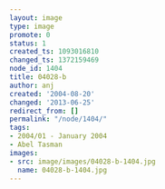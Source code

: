 ```yaml
---
layout: image
type: image
promote: 0
status: 1
created_ts: 1093016810
changed_ts: 1372159469
node_id: 1404
title: 04028-b
author: anj
created: '2004-08-20'
changed: '2013-06-25'
redirect_from: []
permalink: "/node/1404/"
tags:
- 2004/01 - January 2004
- Abel Tasman
images:
- src: image/images/04028-b-1404.jpg
  name: 04028-b-1404.jpg
---
```



